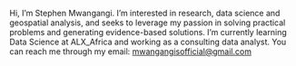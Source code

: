 Hi, I’m Stephen Mwangangi. I’m interested in research, data science and geospatial analysis, 
and seeks to leverage my passion in solving practical problems and generating evidence-based solutions. 
I’m currently learning Data Science at ALX_Africa and working as a consulting data analyst.
You can reach me through my email: mwangangisofficial@gmail.com


<!---
WanCodes01/WanCodes01 is a ✨ special ✨ repository because its `README.md` (this file) appears on your GitHub profile.
You can click the Preview link to take a look at your changes.
--->

